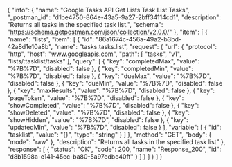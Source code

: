 {
  "info": {
    "name": "Google Tasks API Get Lists Task List Tasks",
    "_postman_id": "d1be4750-864e-43a5-9a27-2bff34114cd1",
    "description": "Returns all tasks in the specified task list.",
    "schema": "https://schema.getpostman.com/json/collection/v2.0.0/"
  },
  "item": [
    {
      "name": "lists",
      "item": [
        {
          "id": "86a1674c-456a-49a2-b3bd-42a8d1e10a8b",
          "name": "tasks.tasks.list",
          "request": {
            "url": {
              "protocol": "http",
              "host": "www.googleapis.com",
              "path": [
                "tasks",
                "v1",
                "lists/:tasklist/tasks"
              ],
              "query": [
                {
                  "key": "completedMax",
                  "value": "%7B%7D",
                  "disabled": false
                },
                {
                  "key": "completedMin",
                  "value": "%7B%7D",
                  "disabled": false
                },
                {
                  "key": "dueMax",
                  "value": "%7B%7D",
                  "disabled": false
                },
                {
                  "key": "dueMin",
                  "value": "%7B%7D",
                  "disabled": false
                },
                {
                  "key": "maxResults",
                  "value": "%7B%7D",
                  "disabled": false
                },
                {
                  "key": "pageToken",
                  "value": "%7B%7D",
                  "disabled": false
                },
                {
                  "key": "showCompleted",
                  "value": "%7B%7D",
                  "disabled": false
                },
                {
                  "key": "showDeleted",
                  "value": "%7B%7D",
                  "disabled": false
                },
                {
                  "key": "showHidden",
                  "value": "%7B%7D",
                  "disabled": false
                },
                {
                  "key": "updatedMin",
                  "value": "%7B%7D",
                  "disabled": false
                }
              ],
              "variable": [
                {
                  "id": "tasklist",
                  "value": "{}",
                  "type": "string"
                }
              ]
            },
            "method": "GET",
            "body": {
              "mode": "raw"
            },
            "description": "Returns all tasks in the specified task list"
          },
          "response": [
            {
              "status": "OK",
              "code": 200,
              "name": "Response_200",
              "id": "d8b1598a-e141-45ec-ba80-5a97edbe40ff"
            }
          ]
        }
      ]
    }
  ]
}